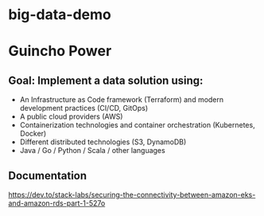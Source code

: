 # big-data-demo
# Guincho Power


## Goal: Implement a data solution using:

  - An Infrastructure as Code framework (Terraform) and modern development practices (CI/CD, GitOps)
  - A public cloud providers (AWS)
  - Containerization technologies and container orchestration (Kubernetes, Docker)
  - Different distributed technologies (S3, DynamoDB)
  - Java / Go / Python / Scala / other languages

## Documentation
https://dev.to/stack-labs/securing-the-connectivity-between-amazon-eks-and-amazon-rds-part-1-527o